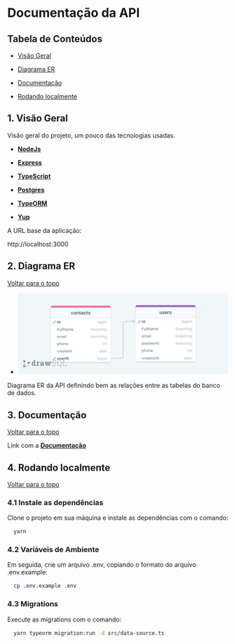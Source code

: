 # Documentação da API

## Tabela de Conteúdos

- [Visão Geral](#1-visão-geral)

- [Diagrama ER](#2-diagrama-er)

- [Documentação](#3-documentação)

- [Rodando localmente](#4-rodando-localmente)

## 1. Visão Geral
Visão geral do projeto, um pouco das tecnologias usadas.

- **[NodeJs](https://nodejs.org/en/)**

- **[Express](https://expressjs.com/pt-br/)**

- **[TypeScript](https://www.typescriptlang.org/)**

- **[Postgres](https://www.postgresql.org/)**

- **[TypeORM](https://typeorm.io/)**

- **[Yup](https://www.npmjs.com/package/yup)**

A URL base da aplicação: 

http://localhost:3000

## 2. Diagrama ER
[ Voltar para o topo ](#tabela-de-conteúdos)

- ![Diagrama](https://github.com/GabrielLarangeira/desafio-back-typeorm/blob/develop/drawSQL-project-bakc-export-2023-04-01.png)

Diagrama ER da API definindo bem as relações entre as tabelas do banco de dados.

## 3. Documentação
[ Voltar para o topo ](#tabela-de-conteúdos)

Link com a **[Documentação]()**

## 4. Rodando localmente
[ Voltar para o topo ](#tabela-de-conteúdos)

### 4.1 Instale as dependências

Clone o projeto em sua máquina e instale as dependências com o comando:

```bash
  yarn
```

### 4.2 Variáveis de Ambiente

Em seguida, crie um arquivo .env, copiando o formato do arquivo .env.example:

```bash
  cp .env.example .env
```
### 4.3 Migrations

Execute as migrations com o comando:

```bash
  yarn typeorm migration:run -d src/data-source.ts
```

